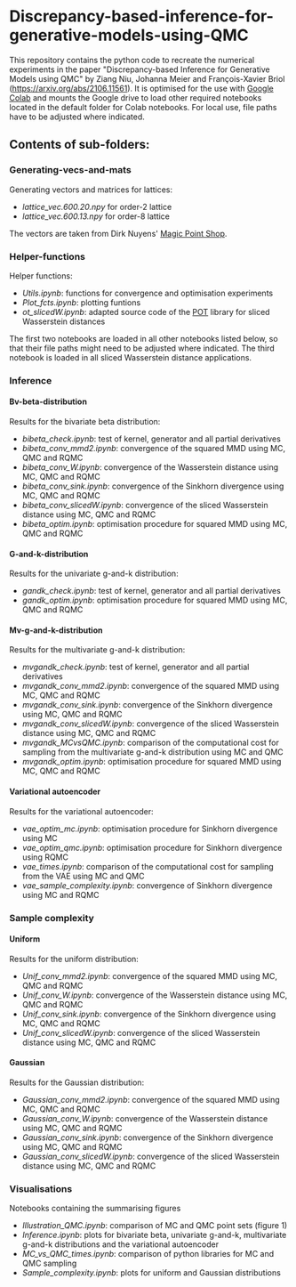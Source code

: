 # Discrepancy-based-inference-for-generative-models-using-QMC
This repository contains the python code to recreate the numerical experiments in the paper "Discrepancy-based Inference for Generative Models using QMC" by Ziang Niu, Johanna Meier and François-Xavier Briol (https://arxiv.org/abs/2106.11561). It is optimised for the use with [Google Colab](https://colab.research.google.com/) and mounts the Google drive to load other required notebooks located in the default folder for Colab notebooks. For local use, file paths have to be adjusted where indicated.

## Contents of sub-folders:

### Generating-vecs-and-mats
Generating vectors and matrices for lattices:<br> 
- *lattice_vec.600.20.npy* for order-2 lattice<br> 
- *lattice_vec.600.13.npy* for order-8 lattice<br> 

The vectors are taken from Dirk Nuyens' [Magic Point Shop](https://people.cs.kuleuven.be/~dirk.nuyens/qmc-generators/).

### Helper-functions
Helper functions:<br>
- *Utils.ipynb*: functions for convergence and optimisation experiments
- *Plot_fcts.ipynb*: plotting funtions
- *ot_slicedW.ipynb*: adapted source code of the [POT](https://pythonot.github.io/index.html) library for sliced Wasserstein distances

The first two notebooks are loaded in all other notebooks listed below, so that their file paths might need to be adjusted where indicated. The third notebook is loaded in all sliced Wasserstein distance applications.
### Inference
#### Bv-beta-distribution
Results for the bivariate beta distribution:
- *bibeta_check.ipynb*: test of kernel, generator and all partial derivatives
- *bibeta_conv_mmd2.ipynb*: convergence of the squared MMD using MC, QMC and RQMC
- *bibeta_conv_W.ipynb*: convergence of the Wasserstein distance using MC, QMC and RQMC
- *bibeta_conv_sink.ipynb*: convergence of the Sinkhorn divergence using MC, QMC and RQMC
- *bibeta_conv_slicedW.ipynb*: convergence of the sliced Wasserstein distance using MC, QMC and RQMC
- *bibeta_optim.ipynb*: optimisation procedure for squared MMD using MC, QMC and RQMC

#### G-and-k-distribution
Results for the univariate g-and-k distribution:
- *gandk_check.ipynb*: test of kernel, generator and all partial derivatives
- *gandk_optim.ipynb*: optimisation procedure for squared MMD using MC, QMC and RQMC

#### Mv-g-and-k-distribution
Results for the multivariate g-and-k distribution:
- *mvgandk_check.ipynb*: test of kernel, generator and all partial derivatives
- *mvgandk_conv_mmd2.ipynb*: convergence of the squared MMD using MC, QMC and RQMC
- *mvgandk_conv_sink.ipynb*: convergence of the Sinkhorn divergence using MC, QMC and RQMC
- *mvgandk_conv_slicedW.ipynb*: convergence of the sliced Wasserstein distance using MC, QMC and RQMC
- *mvgandk_MCvsQMC.ipynb*: comparison of the computational cost for sampling from the multivariate g-and-k distribution using MC and QMC
- *mvgandk_optim.ipynb*: optimisation procedure for squared MMD using MC, QMC and RQMC

#### Variational autoencoder
Results for the variational autoencoder:
- *vae_optim_mc.ipynb*: optimisation procedure for Sinkhorn divergence using MC
- *vae_optim_qmc.ipynb*: optimisation procedure for Sinkhorn divergence using RQMC
- *vae_times.ipynb*: comparison of the computational cost for sampling from the VAE using MC and QMC
- *vae_sample_complexity.ipynb*: convergence of Sinkhorn divergence using MC and RQMC

### Sample complexity
#### Uniform
Results for the uniform distribution:
- *Unif_conv_mmd2.ipynb*: convergence of the squared MMD using MC, QMC and RQMC
- *Unif_conv_W.ipynb*: convergence of the Wasserstein distance using MC, QMC and RQMC
- *Unif_conv_sink.ipynb*: convergence of the Sinkhorn divergence using MC, QMC and RQMC
- *Unif_conv_slicedW.ipynb*: convergence of the sliced Wasserstein distance using MC, QMC and RQMC

#### Gaussian
Results for the Gaussian distribution:
- *Gaussian_conv_mmd2.ipynb*: convergence of the squared MMD using MC, QMC and RQMC
- *Gaussian_conv_W.ipynb*: convergence of the Wasserstein distance using MC, QMC and RQMC
- *Gaussian_conv_sink.ipynb*: convergence of the Sinkhorn divergence using MC, QMC and RQMC
- *Gaussian_conv_slicedW.ipynb*: convergence of the sliced Wasserstein distance using MC, QMC and RQMC

### Visualisations
Notebooks containing the summarising figures
- *Illustration_QMC.ipynb*: comparison of MC and QMC point sets (figure 1)
- *Inference.ipynb*: plots for bivariate beta, univariate g-and-k, multivariate g-and-k distributions and the variational autoencoder
- *MC_vs_QMC_times.ipynb*: comparison of python libraries for MC and QMC sampling
- *Sample_complexity.ipynb*: plots for uniform and Gaussian distributions


